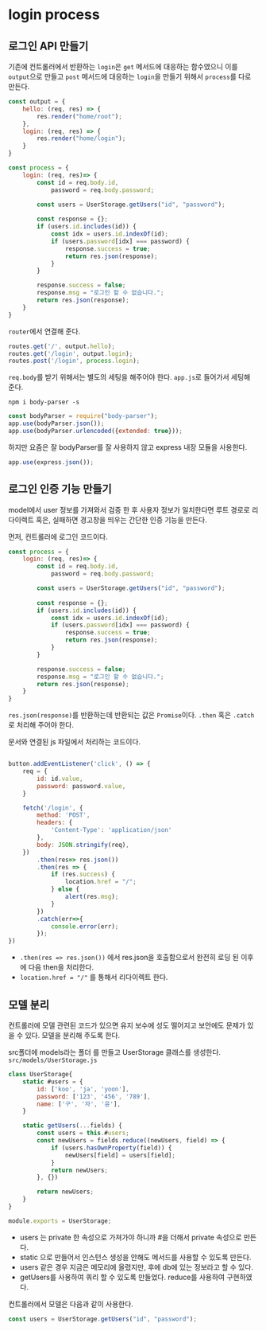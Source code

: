 # login process
## 로그인 API 만들기
기존에 컨트롤러에서 반환하는 `login`은 `get` 메서드에 대응하는 함수였으니 이를 `output`으로 만들고 `post` 메서드에 대응하는 `login`을 만들기 위해서 `process`를 다로 만든다. 
```js
const output = {
	hello: (req, res) => {
		res.render("home/root");
	},
	login: (req, res) => {
		res.render("home/login");
	}
}

const process = {
	login: (req, res)=> {
		const id = req.body.id,
			password = req.body.password;

		const users = UserStorage.getUsers("id", "password");
		
		const response = {};
		if (users.id.includes(id)) {
			const idx = users.id.indexOf(id);
			if (users.password[idx] === password) {
				response.success = true;
				return res.json(response);
			}
		}

		response.success = false;
		response.msg = "로그인 할 수 없습니다.";
		return res.json(response);
	}
}
```
`router`에서 연결해 준다. 
```js
routes.get('/', output.hello);
routes.get('/login', output.login);
routes.post('/login', process.login);
```

`req.body`를 받기 위해서는 별도의 세팅을 해주어야 한다.
`app.js`로 들어가서 세팅해 준다.

`npm i body-parser -s`
```js
const bodyParser = require("body-parser");
app.use(bodyParser.json());
app.use(bodyParser.urlencoded({extended: true}));
```

하지만 요즘은 잘 bodyParser를 잘 사용하지 않고 express 내장 모듈을 사용한다. 
```js
app.use(express.json());
```

## 로그인 인증 기능 만들기 
model에서 user 정보를 가져와서 검증 한 후 사용자 정보가 일치한다면 루트 경로로 리다이렉트 혹은, 실패하면 경고창을 띄우는 간단한 인증 기능을 만든다. 

먼저, 컨트롤러에 로그인 코드이다. 
```js
const process = {
	login: (req, res)=> {
		const id = req.body.id,
			password = req.body.password;

		const users = UserStorage.getUsers("id", "password");
		
		const response = {};
		if (users.id.includes(id)) {
			const idx = users.id.indexOf(id);
			if (users.password[idx] === password) {
				response.success = true;
				return res.json(response);
			}
		}

		response.success = false;
		response.msg = "로그인 할 수 없습니다.";
		return res.json(response);
	}
}
```
`res.json(response)`를 반환하는데 반환되는 값은 `Promise`이다. 
`.then` 혹은 `.catch`로 처리해 주어야 한다. 

문서와 연결된 js 파일에서 처리하는 코드이다. 
```js

button.addEventListener('click', () => {
	req = {
		id: id.value,
		password: password.value,
	}

	fetch('/login', {
		method: 'POST',
		headers: {
			'Content-Type': 'application/json'
		},
		body: JSON.stringify(req),
	})
		.then(res=> res.json())
		.then(res => {
			if (res.success) {
				location.href = "/";
			} else {
				alert(res.msg);
			}
		})
		.catch(err=>{
			console.error(err);
		});
})
```
- `.then(res => res.json())` 에서 res.json을 호출함으로서 완전히 로딩 된 이후에 다음 then을 처리한다. 
- `location.href = "/"` 를 통해서 리다이렉트 한다. 

## 모델 분리 
컨트롤러에 모델 관련된 코드가 있으면 유지 보수에 성도 떨어지고 보안에도 문제가 있을 수 있다. 
모델을 분리해 주도록 한다. 

src폴더에 models라는 폴더 를 만들고 UserStorage 클래스를 생성한다.
`src/models/UserStorage.js`
```js
class UserStorage{
	static #users = {
		id: ['koo', 'ja', 'yoon'],
		password: ['123', '456', '789'],
		name: ['구', '자', '윤'],
	}

	static getUsers(...fields) {
		const users = this.#users;
		const newUsers = fields.reduce((newUsers, field) => {
			if (users.hasOwnProperty(field)) {
				newUsers[field] = users[field];
			}
			return newUsers;
		}, {})

		return newUsers;
	}
}

module.exports = UserStorage;
```

- users 는 private 한 속성으로 가져가야 하니까 #을 더해서 private 속성으로 만든다. 
- static 으로 만들어서 인스턴스 생성을 안해도 메서드를 사용할 수 있도록 만든다. 
- users 같은 경우 지금은 메모리에 올렸지만, 후에 db에 있는 정보라고 할 수 있다. 
- getUsers를 사용하여 쿼리 할 수 있도록 만들었다. reduce를 사용하여 구현하였다. 

컨트롤러에서 모델은 다음과 같이 사용한다. 
```js
const users = UserStorage.getUsers("id", "password");
```

